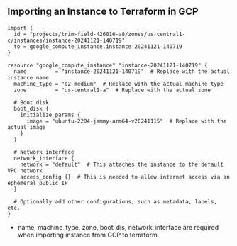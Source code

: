 ## Importing an Instance to Terraform in GCP

```
import {
  id = "projects/trim-field-426016-a8/zones/us-central1-c/instances/instance-20241121-140719"
  to = google_compute_instance.instance-20241121-140719
}

resource "google_compute_instance" "instance-20241121-140719" {
  name         = "instance-20241121-140719"  # Replace with the actual instance name
  machine_type = "e2-medium"  # Replace with the actual machine type
  zone         = "us-central1-a"  # Replace with the actual zone

  # Boot disk
  boot_disk {
    initialize_params {
      image = "ubuntu-2204-jammy-arm64-v20241115"  # Replace with the actual image
    }
  }

  # Network interface
  network_interface {
    network = "default"  # This attaches the instance to the default VPC network
    access_config {}  # This is needed to allow internet access via an ephemeral public IP
  }

  # Optionally add other configurations, such as metadata, labels, etc.
}
```
- name, machine_type, zone, boot_dis, network_interface are required when importing instance from GCP to terraform
